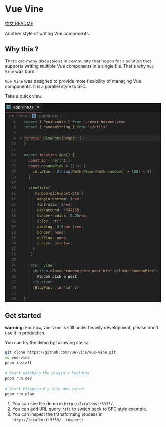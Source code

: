 # Vue Vine

[中文 README](./README-CN.md)

Another style of writing Vue components.

## Why this ?

There are many discussions in community that hopes for a solution that supports writing multiple Vue components in a single file. That's why `Vue Vine` was born.

`Vue Vine` was designed to provide more flexibility of managing Vue components. It is a parallel style to SFC.

Take a quick view:

![Quick view](./packages/docs/public/highlight-demo.png)

## Get started

**warning:** For now, `Vue Vine` is still under heavily development, please don't use it in production.

You can try the demo by following steps:

```bash
git clone https://github.com/vue-vine/vue-vine.git
cd vue-vine
pnpm install

# Start watching the plugin's building
pnpm run dev

# Start Playground's Vite dev server
pnpm run play
```

1. You can see the demo in `http://localhost:3333/`. 
2. You can add URL query `?sfc` to switch back to SFC style example.
3. You can inspect the transforming process in `http://localhost:3333/__inspect/`
